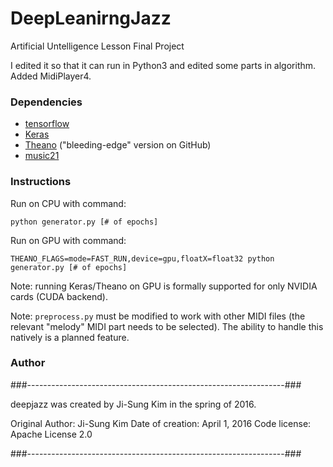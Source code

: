 # DeepLeanirngJazz
Artificial Untelligence Lesson Final Project

I  edited it so that it can run in Python3 and edited some parts in algorithm.
Added MidiPlayer4.


### Dependencies


* [tensorflow](https://www.tensorflow.org/install/install_windows)
* [Keras](http://keras.io/#installation)
* [Theano](http://deeplearning.net/software/theano/install.html#bleeding-edge-install-instructions) ("bleeding-edge" version on GitHub)
* [music21](http://web.mit.edu/music21/doc/installing/index.html)

### Instructions

Run on CPU with command:  
```
python generator.py [# of epochs]
```

Run on GPU with command:  
```
THEANO_FLAGS=mode=FAST_RUN,device=gpu,floatX=float32 python generator.py [# of epochs]
```

Note: running Keras/Theano on GPU is formally supported for only NVIDIA cards (CUDA backend).

Note: `preprocess.py` must be modified to work with other MIDI files (the relevant "melody" MIDI part needs to be selected). The ability to handle this natively is a planned feature.

### Author



###----------------------------------------------------------------###

deepjazz was created by Ji-Sung Kim in the spring of 2016.

Original Author:    Ji-Sung Kim
Date of creation:   April 1, 2016
Code license:       Apache License 2.0

###----------------------------------------------------------------###

